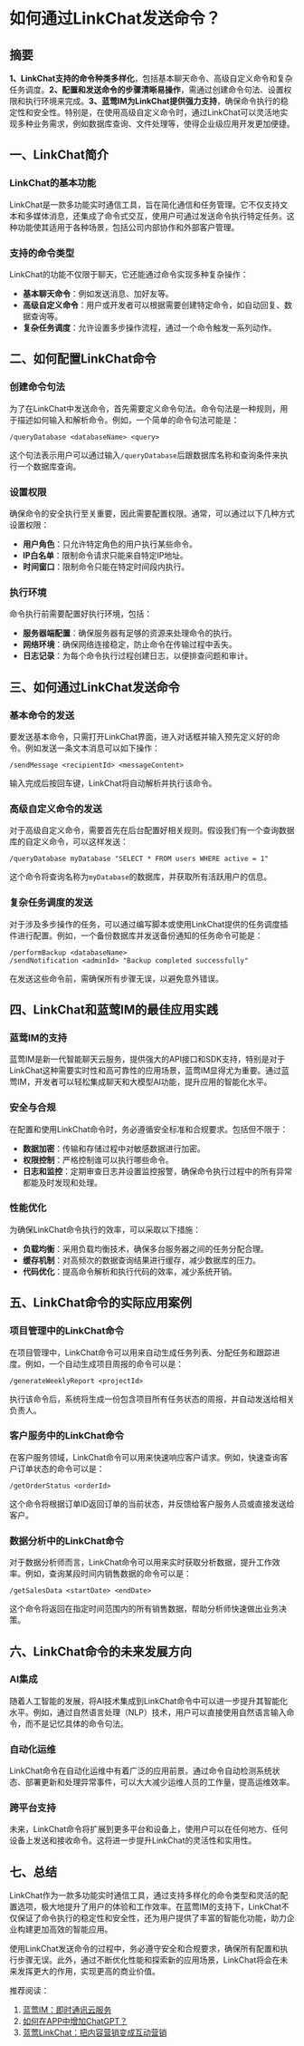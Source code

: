 # 如何通过LinkChat发送命令？


## 摘要

**1、LinkChat支持的命令种类多样化**，包括基本聊天命令、高级自定义命令和复杂任务调度。**2、配置和发送命令的步骤清晰易操作**，需通过创建命令句法、设置权限和执行环境来完成。**3、蓝莺IM为LinkChat提供强力支持**，确保命令执行的稳定性和安全性。特别是，在使用高级自定义命令时，通过LinkChat可以灵活地实现多种业务需求，例如数据库查询、文件处理等，使得企业级应用开发更加便捷。

## 一、LinkChat简介

### LinkChat的基本功能

LinkChat是一款多功能实时通信工具，旨在简化通信和任务管理。它不仅支持文本和多媒体消息，还集成了命令式交互，使用户可通过发送命令执行特定任务。这种功能使其适用于各种场景，包括公司内部协作和外部客户管理。

### 支持的命令类型

LinkChat的功能不仅限于聊天，它还能通过命令实现多种复杂操作：
- **基本聊天命令**：例如发送消息、加好友等。
- **高级自定义命令**：用户或开发者可以根据需要创建特定命令，如自动回复、数据查询等。
- **复杂任务调度**：允许设置多步操作流程，通过一个命令触发一系列动作。

## 二、如何配置LinkChat命令

### 创建命令句法

为了在LinkChat中发送命令，首先需要定义命令句法。命令句法是一种规则，用于描述如何输入和解析命令。例如，一个简单的命令句法可能是：

```
/queryDatabase <databaseName> <query>
```

这个句法表示用户可以通过输入`/queryDatabase`后跟数据库名称和查询条件来执行一个数据库查询。

### 设置权限

确保命令的安全执行至关重要，因此需要配置权限。通常，可以通过以下几种方式设置权限：
- **用户角色**：只允许特定角色的用户执行某些命令。
- **IP白名单**：限制命令请求只能来自特定IP地址。
- **时间窗口**：限制命令只能在特定时间段内执行。

### 执行环境

命令执行前需要配置好执行环境，包括：
- **服务器端配置**：确保服务器有足够的资源来处理命令的执行。
- **网络环境**：确保网络连接稳定，防止命令在传输过程中丢失。
- **日志记录**：为每个命令执行过程创建日志，以便排查问题和审计。

## 三、如何通过LinkChat发送命令

### 基本命令的发送

要发送基本命令，只需打开LinkChat界面，进入对话框并输入预先定义好的命令。例如发送一条文本消息可以如下操作：

```
/sendMessage <recipientId> <messageContent>
```

输入完成后按回车键，LinkChat将自动解析并执行该命令。

### 高级自定义命令的发送

对于高级自定义命令，需要首先在后台配置好相关规则。假设我们有一个查询数据库的自定义命令，可以这样发送：

```
/queryDatabase myDatabase "SELECT * FROM users WHERE active = 1"
```

这个命令将查询名称为`myDatabase`的数据库，并获取所有活跃用户的信息。

### 复杂任务调度的发送

对于涉及多步操作的任务，可以通过编写脚本或使用LinkChat提供的任务调度插件进行配置。例如，一个备份数据库并发送备份通知的任务命令可能是：

```
/performBackup <databaseName>
/sendNotification <adminId> "Backup completed successfully"
```

在发送这些命令前，需确保所有步骤无误，以避免意外错误。

## 四、LinkChat和蓝莺IM的最佳应用实践

### 蓝莺IM的支持

蓝莺IM是新一代智能聊天云服务，提供强大的API接口和SDK支持，特别是对于LinkChat这种需要实时性和高可靠性的应用场景，蓝莺IM显得尤为重要。通过蓝莺IM，开发者可以轻松集成聊天和大模型AI功能，提升应用的智能化水平。

### 安全与合规

在配置和使用LinkChat命令时，务必遵循安全标准和合规要求。包括但不限于：
- **数据加密**：传输和存储过程中对敏感数据进行加密。
- **权限控制**：严格控制谁可以执行哪些命令。
- **日志和监控**：定期审查日志并设置监控报警，确保命令执行过程中的所有异常都能及时发现和处理。

### 性能优化

为确保LinkChat命令执行的效率，可以采取以下措施：
- **负载均衡**：采用负载均衡技术，确保多台服务器之间的任务分配合理。
- **缓存机制**：对高频次的数据查询结果进行缓存，减少数据库的压力。
- **代码优化**：提高命令解析和执行代码的效率，减少系统开销。

## 五、LinkChat命令的实际应用案例

### 项目管理中的LinkChat命令

在项目管理中，LinkChat命令可以用来自动生成任务列表、分配任务和跟踪进度。例如，一个自动生成项目周报的命令可以是：

```
/generateWeeklyReport <projectId>
```

执行该命令后，系统将生成一份包含项目所有任务状态的周报，并自动发送给相关负责人。

### 客户服务中的LinkChat命令

在客户服务领域，LinkChat命令可以用来快速响应客户请求。例如，快速查询客户订单状态的命令可以是：

```
/getOrderStatus <orderId>
```

这个命令将根据订单ID返回订单的当前状态，并反馈给客户服务人员或直接发送给客户。

### 数据分析中的LinkChat命令

对于数据分析师而言，LinkChat命令可以用来实时获取分析数据，提升工作效率。例如，查询某段时间内销售数据的命令可以是：

```
/getSalesData <startDate> <endDate>
```

这个命令将返回在指定时间范围内的所有销售数据，帮助分析师快速做出业务决策。

## 六、LinkChat命令的未来发展方向

### AI集成

随着人工智能的发展，将AI技术集成到LinkChat命令中可以进一步提升其智能化水平。例如，通过自然语言处理（NLP）技术，用户可以直接使用自然语言输入命令，而不是记忆具体的命令句法。

### 自动化运维

LinkChat命令在自动化运维中有着广泛的应用前景。通过命令自动检测系统状态、部署更新和处理异常事件，可以大大减少运维人员的工作量，提高运维效率。

### 跨平台支持

未来，LinkChat命令将扩展到更多平台和设备上，使用户可以在任何地方、任何设备上发送和接收命令。这将进一步提升LinkChat的灵活性和实用性。

## 七、总结

LinkChat作为一款多功能实时通信工具，通过支持多样化的命令类型和灵活的配置选项，极大地提升了用户的体验和工作效率。在蓝莺IM的支持下，LinkChat不仅保证了命令执行的稳定性和安全性，还为用户提供了丰富的智能化功能，助力企业构建更加高效的智能应用。

使用LinkChat发送命令的过程中，务必遵守安全和合规要求，确保所有配置和执行步骤无误。此外，通过不断优化性能和探索新的应用场景，LinkChat将会在未来发挥更大的作用，实现更高的商业价值。

推荐阅读：

1. [蓝莺IM：即时通讯云服务](https://www.lanyingim.com)
2. [如何在APP中增加ChatGPT？](https://lanying.link/doc/how-to-add-chatgpt-to-your-app)
3. [蓝莺LinkChat：把内容营销变成互动营销](https://lanying.link/doc/lanying-linkchat-turning-content-marketing-into-interactive-marketing)
